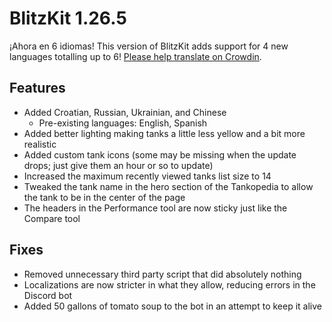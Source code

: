 # BlitzKit 1.26.5

¡Ahora en 6 idiomas! This version of BlitzKit adds support for 4 new languages totalling up to 6! [Please help translate on Crowdin](https://crowdin.com/project/blitzkrieg).

## Features

- Added Croatian, Russian, Ukrainian, and Chinese
  - Pre-existing languages: English, Spanish
- Added better lighting making tanks a little less yellow and a bit more realistic
- Added custom tank icons (some may be missing when the update drops; just give them an hour or so to update)
- Increased the maximum recently viewed tanks list size to 14
- Tweaked the tank name in the hero section of the Tankopedia to allow the tank to be in the center of the page
- The headers in the Performance tool are now sticky just like the Compare tool

## Fixes

- Removed unnecessary third party script that did absolutely nothing
- Localizations are now stricter in what they allow, reducing errors in the Discord bot
- Added 50 gallons of tomato soup to the bot in an attempt to keep it alive
